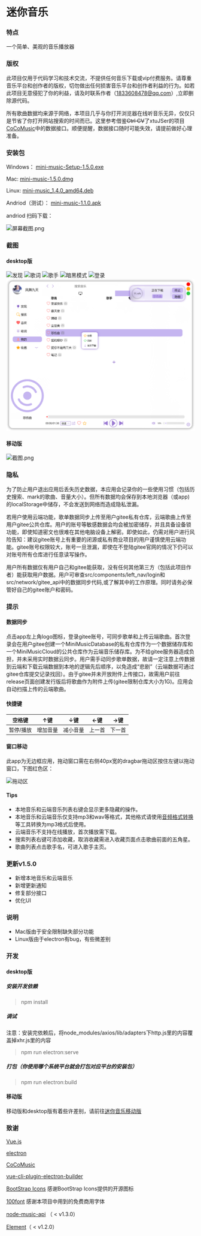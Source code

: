 # 迷你音乐

### 特点
一个简单、美观的音乐播放器

### 版权
此项目仅用于代码学习和技术交流，不提供任何音乐下载或vip付费服务。请尊重音乐平台和创作者的版权，切勿做出任何损害音乐平台和创作者利益的行为。如若此项目无意侵犯了你的利益，请及时联系作者（1833608478@qq.com）,立即删除源代码。

所有歌曲数据均来源于网络，本项目几乎与你打开浏览器在线听音乐无异，仅仅只是节省了你打开网站搜索的时间而已。这里参考借鉴~~Ctrl CV~~了xtuJSer的项目[CoCoMusic](https://github.com/xtuJSer/CoCoMusic)中的数据接口。顺便提醒，数据接口随时可能失效，请提前做好心理准备。

### 安装包
Windows：    [mini-music-Setup-1.5.0.exe](https://gitee.com/cgper/miniMusic/attach_files/1048544/download/%E8%BF%B7%E4%BD%A0%E9%9F%B3%E4%B9%90%20Setup%201.5.0.exe)

Mac:         [mini-music-1.5.0.dmg](https://gitee.com/cgper/miniMusic/attach_files/1048542/download/%E8%BF%B7%E4%BD%A0%E9%9F%B3%E4%B9%90-1.5.0.dmg)

Linux:       [mini-music_1.4.0_amd64.deb](https://gitee.com/cgper/miniMusic/attach_files/761654/download/mini-music_1.4.0_amd64.deb)

Andriod（测试）：    [mini-music-1.1.0.apk](https://gitee.com/cgper/mini-music-mobile/attach_files/530445/download/mini-music-1.1.0.apk)

andriod 扫码下载：

![](https://images.gitee.com/uploads/images/2020/1125/162724_4ad751f3_2020534.png "屏幕截图.png")


### 截图
#### desktop版
![发现](https://images.gitee.com/uploads/images/2021/0704/150815_b4cd5a33_2020534.png "发现")
![歌词](https://images.gitee.com/uploads/images/2021/0704/150929_db868484_2020534.png "歌词")
![歌手](https://images.gitee.com/uploads/images/2021/0705/160127_5ce75584_2020534.png "歌手")
![暗黑模式](https://images.gitee.com/uploads/images/2021/0704/150955_b8e971cb_2020534.png "暗黑模式")
![登录](https://images.gitee.com/uploads/images/2021/0704/151036_a49df517_2020534.png "登录")
![右键](screenshot/Snipaste_2022-05-01_16-50-19.png)
#### 移动版
![](https://images.gitee.com/uploads/images/2020/1125/161948_c0653461_2020534.png "截图.png")

### 隐私
为了防止用户退出应用后丢失历史数据，本应用会记录你的一些使用习惯（包括历史搜索、mark的歌曲、音量大小）。但所有数据均会保存到本地浏览器（或app)的localStorage中储存，不会发送到网络而造成隐私泄漏。

若用户使用云端功能，歌单数据同步上传至用户gitee私有仓库，云端歌曲上传至用户gitee公共仓库。用户的账号等敏感数据会均会被加密储存，并且具备设备锁功能，即使知道密文也很难在其他电脑设备上解密。即使如此，仍需对用户进行风险告知：建议gitee账号上有重要的闭源或私有商业项目的用户谨慎使用云端功能。gitee账号权限较大，账号一旦泄漏，即使在不登陆gitee官网的情况下仍可以对账号所有仓库进行任意读写操作。

用户所有数据仅有用户自己和gitee能获取，没有任何其他第三方（包括此项目作者）能获取用户数据。用户可审查src/components/left_nav/login和src/network/gitee_api中的数据同步代码,或了解其中的工作原理。同时请务必保管好自己的gitee账户和密码。

### 提示

#### 数据同步
点击app左上角logo图标，登录gitee账号，可同步歌单和上传云端歌曲。首次登录会在用户gitee创建一个MiniMusicDatabase的私有仓库作为一个数据储存库和一个MiniMusicCloud的公共仓库作为云端音乐储存库。为不给gitee服务器造成负担，并未采用实时数据云同步。用户需手动同步歌单数据，故请一定注意上传数据到云端和下载云端数据到本地的逻辑先后顺序，以免造成“悲剧”（云端数据可通过gitee仓库提交记录找回）。由于gitee并未开放附件上传接口，故需用户前往release页面创建发行版后将歌曲作为附件上传(gitee限制仓库大小为1G)。应用会自动扫描上传的云端歌曲。

#### 快捷键
| 空格键   | ↑键  | ↓键 | ←键 | →键 |
|-------|------|-------|-------|--------|
| 暂停/播放 | 增加音量 | 减小音量  | 上一首   | 下一首    |

#### 窗口移动
此app为无边框应用，拖动窗口需在右侧40px宽的dragbar拖动区按住左键以拖动窗口，下图红色区：

![拖动区](https://images.gitee.com/uploads/images/2021/0704/155057_4730ae67_2020534.png "拖动区")


#### Tips
- 本地音乐和云端音乐列表右键会显示更多隐藏的操作。
- 本地音乐和云端音乐仅支持mp3和wav等格式，其他格式请使用[音频格式转换](https://www.aconvert.com/cn/audio/)等工具转换为mp3格式后使用。
- 云端音乐不支持在线播放，首次播放需下载。
- 搜索列表右键可添加收藏，取消收藏需进入收藏页面点击歌曲前面的五角星。
- 歌曲列表点击歌手名，可进入歌手主页。

### 更新v1.5.0
- 新增本地音乐和云端音乐
- 新增更新通知
- 修复部分接口
- 优化UI

### 说明
- Mac版由于安全限制缺失部分功能
- Linux版由于electron有bug，有些微差别

### 开发
#### desktop版
##### 安装开发依赖
> npm install
##### 调试
注意：安装完依赖后，将node_modules/axios/lib/adapters下http.js里的内容覆盖掉xhr.js里的内容
> npm run electron:serve
##### 打包（你使用哪个系统平台就会打包对应平台的安装包）
> npm run electron:build
#### 移动版
移动版和desktop版有着些许差别，请前往[迷你音乐移动版](https://gitee.com/cgper/mini-music-mobile)

### 致谢
[Vue.js](https://cn.vuejs.org/)

[electron](https://www.electronjs.org/)

[CoCoMusic](https://github.com/xtuJSer/CoCoMusic)

[vue-cli-plugin-electron-builder](https://github.com/nklayman/vue-cli-plugin-electron-builder)

[BootStrap Icons](https://icons.getbootstrap.com/)   感谢BootStrap Icons提供的开源图标

[100font](https://www.100font.com/)  感谢本项目中用到的免费商用字体

[node-music-api](https://github.com/lunhui1994/node-music-api) （ < v1.3.0）

[Element](https://element.eleme.cn/#/zh-CN)（ < v1.2.0）
